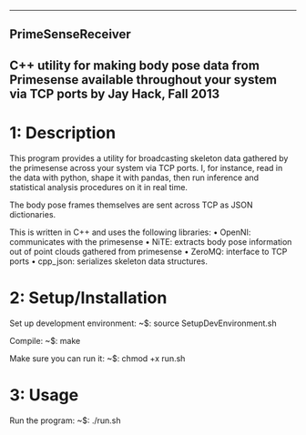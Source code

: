 -----------------------------------------------------
PrimeSenseReceiver
------------------
C++ utility for making body pose data from Primesense 
available throughout your system via TCP ports
by Jay Hack, Fall 2013
-----------------------------------------------------

1: Description
==============

This program provides a utility for broadcasting 
skeleton data gathered by the primesense across your
system via TCP ports. I, for instance, read in the data
with python, shape it with pandas, then run inference 
and statistical analysis procedures on it in real time.

The body pose frames themselves are sent across TCP as 
JSON dictionaries.

This is written in C++ and uses the following libraries:
• OpenNI: communicates with the primesense
• NiTE: extracts body pose information out of point clouds
	gathered from primesense
• ZeroMQ: interface to TCP ports
• cpp_json: serializes skeleton data structures.


2: Setup/Installation
=====================

Set up development environment:
~$: source SetupDevEnvironment.sh

Compile:
~$: make

Make sure you can run it:
~$: chmod +x run.sh


3: Usage
========

Run the program:
~$: ./run.sh
